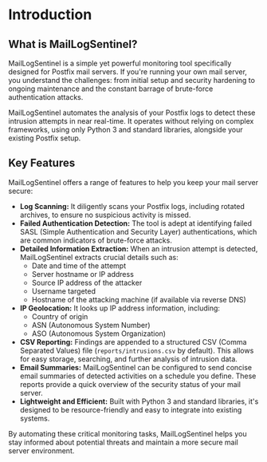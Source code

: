 # Introduction

## What is MailLogSentinel?

MailLogSentinel is a simple yet powerful monitoring tool specifically designed for Postfix mail servers. If you're running your own mail server, you understand the challenges: from initial setup and security hardening to ongoing maintenance and the constant barrage of brute-force authentication attacks.

MailLogSentinel automates the analysis of your Postfix logs to detect these intrusion attempts in near real-time. It operates without relying on complex frameworks, using only Python 3 and standard libraries, alongside your existing Postfix setup.

## Key Features

MailLogSentinel offers a range of features to help you keep your mail server secure:

*   **Log Scanning:** It diligently scans your Postfix logs, including rotated archives, to ensure no suspicious activity is missed.
*   **Failed Authentication Detection:** The tool is adept at identifying failed SASL (Simple Authentication and Security Layer) authentications, which are common indicators of brute-force attacks.
*   **Detailed Information Extraction:** When an intrusion attempt is detected, MailLogSentinel extracts crucial details such as:
    *   Date and time of the attempt
    *   Server hostname or IP address
    *   Source IP address of the attacker
    *   Username targeted
    *   Hostname of the attacking machine (if available via reverse DNS)
*   **IP Geolocation:** It looks up IP address information, including:
    *   Country of origin
    *   ASN (Autonomous System Number)
    *   ASO (Autonomous System Organization)
*   **CSV Reporting:** Findings are appended to a structured CSV (Comma Separated Values) file (`reports/intrusions.csv` by default). This allows for easy storage, searching, and further analysis of intrusion data.
*   **Email Summaries:** MailLogSentinel can be configured to send concise email summaries of detected activities on a schedule you define. These reports provide a quick overview of the security status of your mail server.
*   **Lightweight and Efficient:** Built with Python 3 and standard libraries, it's designed to be resource-friendly and easy to integrate into existing systems.

By automating these critical monitoring tasks, MailLogSentinel helps you stay informed about potential threats and maintain a more secure mail server environment.
